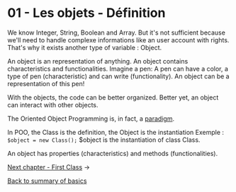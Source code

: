 01 - Les objets - Définition
============================

We know Integer, String, Boolean and Array.
But it's not sufficient because we'll need to handle complexe informations like an user account with rights. That's why it exists another type of variable : Object.

An object is an representation of anything. An object contains characteristics and functionalities. Imagine a pen: A pen can have a color, a type of pen (characteristic) and can write (functionality). An object can be a representation of this pen!

With the objects, the code can be better organized. 
Better yet, an object can interact with other objects.

The Oriented Object Programming is, in fact, a [paradigm](https://en.wikipedia.org/wiki/Object-oriented_programming).

In POO, the Class is the definition, the Object is the instantiation
Exemple : 
`$object = new Class();`
$object is the instantiation of class Class.

An object has properties (characteristics) and methods (functionalities).

[Next chapter - First Class](https://github.com/gael-damour/php-oriented-object-learning/tree/master/Basics/03-Scope) ->

[Back to summary of basics](https://github.com/gael-damour/php-oriented-object-learning/tree/master/Basics)